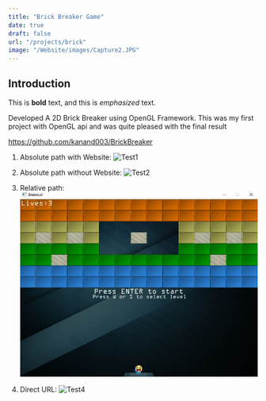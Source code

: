 ```yaml
---
title: "Brick Breaker Game"
date: true
draft: false
url: "/projects/brick"
image: "/Website/images/Capture2.JPG"
---
```


## Introduction

This is **bold** text, and this is *emphasized* text.

Developed A 2D Brick Breaker using OpenGL Framework. This was my first project with OpenGL api and was quite pleased with the final result

https://github.com/kanand003/BrickBreaker

<!-- Debug Image Tests -->
1. Absolute path with Website:
![Test1](/Website/images/Capture2.JPG)

2. Absolute path without Website:
![Test2](/images/Capture2.JPG)

3. Relative path:
![Test3](../../static/images/Capture2.JPG)

4. Direct URL:
![Test4](https://kanand003.github.io/Website/images/Capture2.JPG)

<!-- Original photo comment -->
<!--Add photo -->
